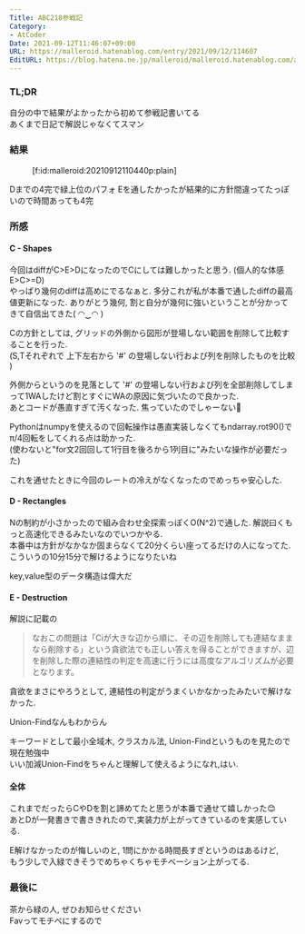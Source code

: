 ```yaml
---
Title: ABC218参戦記
Category:
- AtCoder
Date: 2021-09-12T11:46:07+09:00
URL: https://malleroid.hatenablog.com/entry/2021/09/12/114607
EditURL: https://blog.hatena.ne.jp/malleroid/malleroid.hatenablog.com/atom/entry/13574176438010801670
---
```


### TL;DR

自分の中で結果がよかったから初めて参戦記書いてる  
あくまで日記で解説じゃなくてスマン

### 結果
<figure class="figure-image figure-image-fotolife" title="abc218_result">[f:id:malleroid:20210912110440p:plain]</figure>
Dまでの4完で緑上位のパフォ   
Eを通したかったが結果的に方針間違ってたっぽいので時間あっても4完


### 所感

#### C - Shapes
今回はdiffがC>E>DになったのでCにしては難しかったと思う. (個人的な体感E>C>=D)  
やっぱり幾何のdiffは高めにでるなぁと. 多分これが私が本番で通したdiffの最高値更新になった. 
ありがとう幾何, 割と自分が幾何に強いということが分かってきて自信出てきた( ◠‿◠ )   

Cの方針としては, グリッドの外側から図形が登場しない範囲を削除して比較することを行った.  
(S,Tそれぞれで 上下左右から '#' の登場しない行および列を削除したものを比較 )  
  
外側からというのを見落として '#' の登場しない行および列を全部削除してしまって1WAしたけど割とすぐにWAの原因に気づいたので良かった.  
あとコードが愚直すぎて汚くなった. 焦っていたのでしゃーない🤗  
  
Pythonはnumpyを使えるので回転操作は愚直実装しなくてもndarray.rot90()でπ/4回転をしてくれる点は助かった.  
(使わないと"for文2回回して1行目を後ろから1列目に"みたいな操作が必要だった)  
  
これを通せたときに今回のレートの冷えがなくなったのでめっちゃ安心した.  

#### D - Rectangles
Nの制約が小さかったので組み合わせ全探索っぽくO(N^2)で通した. 解説曰くもっと高速化できるみたいなのでいつかやる.  
本番中は方針がなかなか固まらなくて20分くらい座ってるだけの人になってた.  
こういうの10分15分で解けるようになりたいね  

key,value型のデータ構造は偉大だ  

#### E - Destruction 
解説に記載の  
>なおこの問題は「Ciが大きな辺から順に、その辺を削除しても連結なままなら削除する」という貪欲法でも正しい答えを得ることができますが、辺を削除した際の連結性の判定を高速に行うには高度なアルゴリズムが必要となります。  
  
貪欲をまさにやろうとして, 連結性の判定がうまくいかなかったみたいで解けなかった.  
  
Union-Findなんもわからん  
  
キーワードとして最小全域木, クラスカル法, Union-Findというものを見たので現在勉強中  
いい加減Union-Findをちゃんと理解して使えるようになれ,はい.


#### 全体
これまでだったらCやDを割と諦めてたと思うが本番で通せて嬉しかった😊  
あとDが一発書きで書ききれたので,実装力が上がってきているのを実感している.  

E解けなかったのが悔しいのと, 1問にかかる時間長すぎというのはあるけど,   
もう少しで入緑できそうでめちゃくちゃモチベーション上がってる.

### 最後に
茶から緑の人, ぜひお知らせください  
Favってモチベにするので
